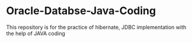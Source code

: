 # Oracle-Databse-Java-Coding
This repository is for the practice of hibernate, JDBC implementation with the help of JAVA coding
